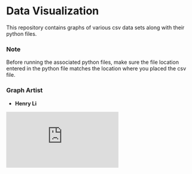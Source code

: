 # Data Visualization

This repository contains graphs of various csv data sets along with their python files. 

### Note
Before running the associated python files, make sure the file location entered in the python file matches the location where you placed the csv file.

### Graph Artist
* **Henry Li**

![](https://github.com/henryli-git/Data_Visualization/blob/master/WHO_Obesity_2016/WHO_obesity_by_country_2016_graph.pdf)
